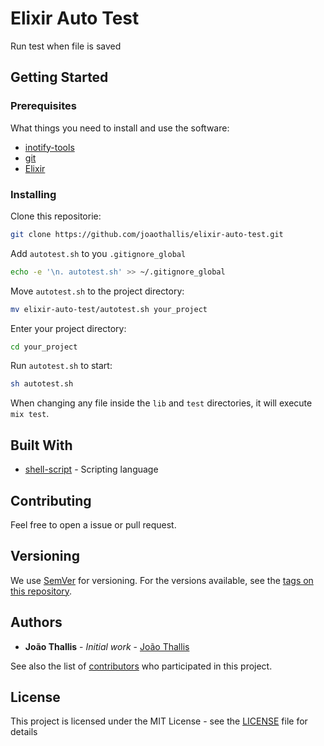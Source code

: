 # Elixir Auto Test

Run test when file is saved

## Getting Started

### Prerequisites

What things you need to install and use the software:

- [inotify-tools](https://github.com/rvoicilas/inotify-tools/wiki#getting)
- [git](https://git-scm.com/)
- [Elixir](https://elixir-lang.org/)

### Installing

Clone this repositorie:

```bash
git clone https://github.com/joaothallis/elixir-auto-test.git
```

Add `autotest.sh` to you `.gitignore_global`

```bash
echo -e '\n. autotest.sh' >> ~/.gitignore_global
```

Move `autotest.sh` to the project directory:

```bash
mv elixir-auto-test/autotest.sh your_project 
```

Enter your project directory:

```bash
cd your_project
```

Run `autotest.sh` to start:

```bash
sh autotest.sh
```

When changing any file inside the `lib` and `test` directories, it will execute `mix test`.

## Built With

* [shell-script](https://en.wikipedia.org/wiki/Shell_script) - Scripting language

## Contributing

Feel free to open a issue or pull request.

## Versioning

We use [SemVer](http://semver.org/) for versioning. For the versions available, see the [tags on this repository](https://github.com/joaothallis/auto-git/tags). 

## Authors

* **João Thallis** - *Initial work* - [João Thallis](https://joaothallis.github.io/)

See also the list of [contributors](https://github.com/joaothallis/elixir-auto-test/contributors) who participated in this project.

## License

This project is licensed under the MIT License - see the [LICENSE](LICENSE) file for details

